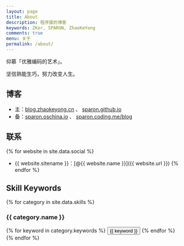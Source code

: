 ```yaml
---
layout: page
title: About
description: 程序猿的博客
keywords: ZKer, SPARON, ZhaoKeYong
comments: true
menu: 关于
permalink: /about/
---
```


仰慕「优雅编码的艺术」。

坚信熟能生巧，努力改变人生。

## 博客

* 主：[blog.zhaokeyong.cn](http://blog.zhaokeyong.cn) 、 [sparon.github.io](http://sparon.github.io)
* 备：[sparon.oschina.io](http://sparon.oschina.io) 、 [sparon.coding.me/blog](http://sparon.coding.me)

## 联系

{% for website in site.data.social %}
* {{ website.sitename }}：[@{{ website.name }}]({{ website.url }})
{% endfor %}

## Skill Keywords

{% for category in site.data.skills %}
### {{ category.name }}
<div class="btn-inline">
{% for keyword in category.keywords %}
<button class="btn btn-outline" type="button">{{ keyword }}</button>
{% endfor %}
</div>
{% endfor %}
